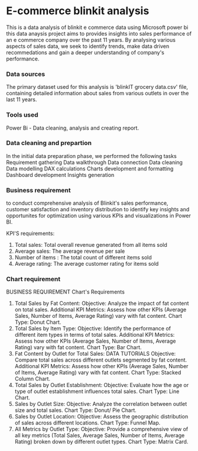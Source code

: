 # E-commerce blinkit analysis
This is a data analysis of blinkit e commerce data using Microsoft power bi
this data anaysis project aims to provides insights into sales performance of an e commerce company over the past 11 years. By analysing various aspects of sales data, we seek to identify trends, make data driven recommedations and gain a deeper understanding of company's performance.
### Data sources
The primary dataset used for this analysis is 'blinkIT grocery data.csv' file, containing detailed information about sales from various outlets in over the last 11 years.

### Tools used
Power Bi - Data cleaning, analysis and creating report.

### Data cleaning and prepartion
In the initial data preparation phase, we performed the following tasks
Requirement gathering
Data walkthrough
Data connection
Data cleaning
Data modelling
DAX calculations
Charts development and formatting
Dashboard development
Insights generation
### Business requirement
to conduct comprehensive analysis of Blinkit's sales performance, customer satisfaction and inventory distribution to identify key insights and opportunites for optimization using various KPIs and visualizations in Power BI. 

KPI'S requirements:
1. Total sales: Total overall revenue generated from all items sold
2. Average sales: The average revenue per sale
3. Number of items : The total count of different items sold
4. Average rating: The average customer rating for items sold


### Chart requirement

BUSINESS REQUIREMENT
Chart's Requirements
1. Total Sales by Fat Content:
Objective: Analyze the impact of fat content on total sales.
Additional KPI Metrics: Assess how other KPIs (Average Sales, Number of Items, Average Rating) vary with fat content. Chart Type: Donut Chart.
2. Total Sales by Item Type:
Objective: Identify the performance of different item types in terms of total sales.
Additional KPI Metrics: Assess how other KPIs (Average Sales, Number of Items, Average Rating) vary with fat content. Chart Type: Bar Chart.
3. Fat Content by Outlet for Total Sales:
DATA TUTORIALS
Objective: Compare total sales across different outlets segmented by fat content. Additional KPI Metrics: Assess how other KPIs (Average Sales, Number of Items, Average Rating) vary with fat content. Chart Type: Stacked Column Chart.
4. Total Sales by Outlet Establishment:
Objective: Evaluate how the age or type of outlet establishment influences total sales. Chart Type: Line Chart.
5. Sales by Outlet Size:
Objective: Analyze the correlation between outlet size and total sales. Chart Type: Donut/ Pie Chart.
6. Sales by Outlet Location:
Objective: Assess the geographic distribution of sales across different locations.
Chart Type: Funnel Map.
7. All Metrics by Outlet Type:
Objective: Provide a comprehensive view of all key metrics (Total Sales, Average Sales, Number of Items, Average Rating) broken down by different outlet types.
Chart Type: Matrix Card.
